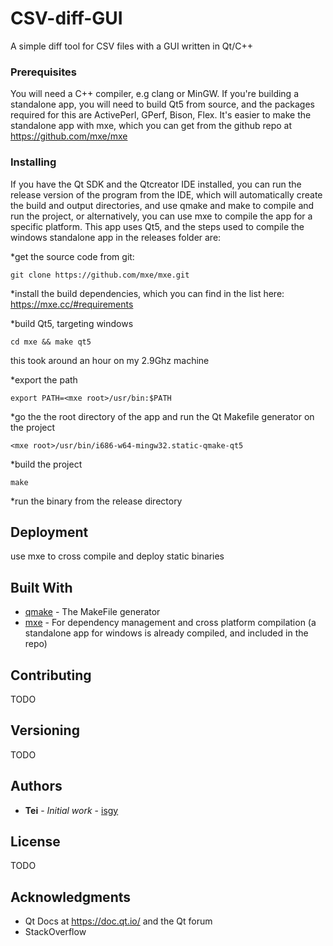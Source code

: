 # CSV-diff-GUI

A simple diff tool for CSV files with a GUI written in Qt/C++

### Prerequisites

You will need a C++ compiler, e.g clang or MinGW.
If you're building a standalone app, you will need to build Qt5 from source, and the packages required for this are ActivePerl, GPerf, Bison, Flex. 
It's easier to make the standalone app with mxe, which you can get from the github repo at 
https://github.com/mxe/mxe

### Installing

If you have the Qt SDK and the Qtcreator IDE installed, you can run the release version of the program from the IDE, 
which will automatically create the build and output directories, and use qmake and make to compile and run the project, or alternatively, you can use mxe to compile the app for a specific platform.
This app uses Qt5, and the steps used to compile the windows standalone app in the releases folder are:

*get the source code from git:
```
git clone https://github.com/mxe/mxe.git
```
*install the build dependencies, which you can find in the list here:
https://mxe.cc/#requirements

*build Qt5, targeting windows

```
cd mxe && make qt5
```
this took around an hour on my 2.9Ghz machine

*export the path

```
export PATH=<mxe root>/usr/bin:$PATH
```

*go the the root directory of the app and run the Qt Makefile generator on the project

```
<mxe root>/usr/bin/i686-w64-mingw32.static-qmake-qt5
```
*build the project

```
make
```
*run the binary from the release directory

## Deployment

use mxe to cross compile and deploy static binaries

## Built With

* [qmake](https://doc.qt.io/qt-5/qmake-manual.html) - The MakeFile generator
* [mxe](https://github.com/mxe/mxe) - For dependency management and cross platform compilation (a standalone app for windows is already compiled, and included in the repo)

## Contributing

TODO

## Versioning

TODO

## Authors

* **Tei** - *Initial work* - [isgy](https://github.com/isgy)

## License

TODO

## Acknowledgments

* Qt Docs at https://doc.qt.io/ and the Qt forum  
* StackOverflow
